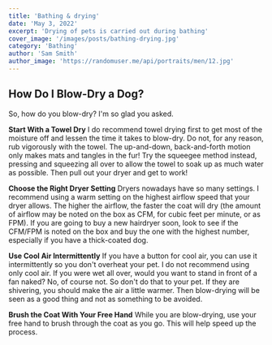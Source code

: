 ```yaml
---
title: 'Bathing & drying'
date: 'May 3, 2022'
excerpt: 'Drying of pets is carried out during bathing'
cover_image: '/images/posts/bathing-drying.jpg'
category: 'Bathing'
author: 'Sam Smith'
author_image: 'https://randomuser.me/api/portraits/men/12.jpg'
---
```


## How Do I Blow-Dry a Dog?
So, how do you blow-dry? I'm so glad you asked.

**Start With a Towel Dry**
I do recommend towel drying first to get most of the moisture off and lessen the time it takes to blow-dry. Do not, for any reason, rub vigorously with the towel. The up-and-down, back-and-forth motion only makes mats and tangles in the fur! Try the squeegee method instead, pressing and squeezing all over to allow the towel to soak up as much water as possible. Then pull out your dryer and get to work!

**Choose the Right Dryer Setting**
Dryers nowadays have so many settings. I recommend using a warm setting on the highest airflow speed that your dryer allows. The higher the airflow, the faster the coat will dry (the amount of airflow may be noted on the box as CFM, for cubic feet per minute, or as FPM). If you are going to buy a new hairdryer soon, look to see if the CFM/FPM is noted on the box and buy the one with the highest number, especially if you have a thick-coated dog.

**Use Cool Air Intermittently**
If you have a button for cool air, you can use it intermittently so you don't overheat your pet. I do not recommend using only cool air. If you were wet all over, would you want to stand in front of a fan naked? No, of course not. So don't do that to your pet. If they are shivering, you should make the air a little warmer. Then blow-drying will be seen as a good thing and not as something to be avoided.

**Brush the Coat With Your Free Hand**
While you are blow-drying, use your free hand to brush through the coat as you go. This will help speed up the process.